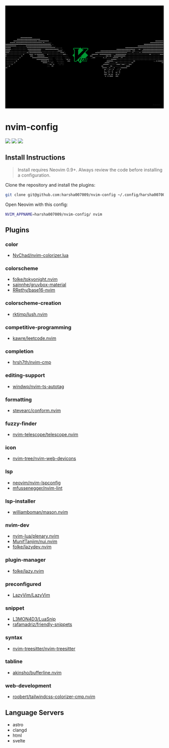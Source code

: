 ![nvim preview](img_vim.jpg)

# nvim-config

<a href="https://dotfyle.com/harsha007009/nvim-config"><img src="https://dotfyle.com/harsha007009/nvim-config/badges/plugins?style=flat" /></a>
<a href="https://dotfyle.com/harsha007009/nvim-config"><img src="https://dotfyle.com/harsha007009/nvim-config/badges/leaderkey?style=flat" /></a>
<a href="https://dotfyle.com/harsha007009/nvim-config"><img src="https://dotfyle.com/harsha007009/nvim-config/badges/plugin-manager?style=flat" /></a>

## Install Instructions

> Install requires Neovim 0.9+. Always review the code before installing a configuration.

Clone the repository and install the plugins:

```sh
git clone git@github.com:harsha007009/nvim-config ~/.config/harsha007009/nvim-config
```

Open Neovim with this config:

```sh
NVIM_APPNAME=harsha007009/nvim-config/ nvim
```

## Plugins

### color

- [NvChad/nvim-colorizer.lua](https://dotfyle.com/plugins/NvChad/nvim-colorizer.lua)

### colorscheme

- [folke/tokyonight.nvim](https://dotfyle.com/plugins/folke/tokyonight.nvim)
- [sainnhe/gruvbox-material](https://dotfyle.com/plugins/sainnhe/gruvbox-material)
- [RRethy/base16-nvim](https://dotfyle.com/plugins/RRethy/base16-nvim)

### colorscheme-creation

- [rktjmp/lush.nvim](https://dotfyle.com/plugins/rktjmp/lush.nvim)

### competitive-programming

- [kawre/leetcode.nvim](https://dotfyle.com/plugins/kawre/leetcode.nvim)

### completion

- [hrsh7th/nvim-cmp](https://dotfyle.com/plugins/hrsh7th/nvim-cmp)

### editing-support

- [windwp/nvim-ts-autotag](https://dotfyle.com/plugins/windwp/nvim-ts-autotag)

### formatting

- [stevearc/conform.nvim](https://dotfyle.com/plugins/stevearc/conform.nvim)

### fuzzy-finder

- [nvim-telescope/telescope.nvim](https://dotfyle.com/plugins/nvim-telescope/telescope.nvim)

### icon

- [nvim-tree/nvim-web-devicons](https://dotfyle.com/plugins/nvim-tree/nvim-web-devicons)

### lsp

- [neovim/nvim-lspconfig](https://dotfyle.com/plugins/neovim/nvim-lspconfig)
- [mfussenegger/nvim-lint](https://dotfyle.com/plugins/mfussenegger/nvim-lint)

### lsp-installer

- [williamboman/mason.nvim](https://dotfyle.com/plugins/williamboman/mason.nvim)

### nvim-dev

- [nvim-lua/plenary.nvim](https://dotfyle.com/plugins/nvim-lua/plenary.nvim)
- [MunifTanjim/nui.nvim](https://dotfyle.com/plugins/MunifTanjim/nui.nvim)
- [folke/lazydev.nvim](https://dotfyle.com/plugins/folke/lazydev.nvim)

### plugin-manager

- [folke/lazy.nvim](https://dotfyle.com/plugins/folke/lazy.nvim)

### preconfigured

- [LazyVim/LazyVim](https://dotfyle.com/plugins/LazyVim/LazyVim)

### snippet

- [L3MON4D3/LuaSnip](https://dotfyle.com/plugins/L3MON4D3/LuaSnip)
- [rafamadriz/friendly-snippets](https://dotfyle.com/plugins/rafamadriz/friendly-snippets)

### syntax

- [nvim-treesitter/nvim-treesitter](https://dotfyle.com/plugins/nvim-treesitter/nvim-treesitter)

### tabline

- [akinsho/bufferline.nvim](https://dotfyle.com/plugins/akinsho/bufferline.nvim)

### web-development

- [roobert/tailwindcss-colorizer-cmp.nvim](https://dotfyle.com/plugins/roobert/tailwindcss-colorizer-cmp.nvim)

## Language Servers

- astro
- clangd
- html
- svelte
